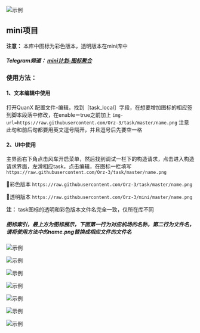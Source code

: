 
![示例](https://raw.githubusercontent.com/Orz-3/mini/none/头部.png)

## mini项目

**注意：** 本库中图标为彩色版本，透明版本在mini库中

##### Telegram频道： [mini计划-图标聚合](https://t.me/Orzmini)

### 使用方法：

####  1、文本编辑中使用
打开QuanX 配置文件-编辑，找到［task_local］字段，在想要增加图标的相应签到脚本段落中修改，在enable＝true之前加上 `img-url=https://raw.githubusercontent.com/Orz-3/task/master/name.png` 注意此句和前后句都要用英文逗号隔开，并且逗号后先要空一格

####  2、UI中使用
主界面右下角点击风车开启菜单，然后找到调试一栏下的构造请求，点击进入构造请求界面，左滑相应task，点击编辑，在图标一栏填写 `https://raw.githubusercontent.com/Orz-3/task/master/name.png`

🔘彩色版本 `https://raw.githubusercontent.com/Orz-3/task/master/name.png`

🔘透明版本 `https://raw.githubusercontent.com/Orz-3/mini/master/name.png`

  **注：** task图标的透明和彩色版本文件名完全一致，仅所在库不同

##### 图标索引，最上方为图标展示，下面第一行为对应机场的名称，第二行为文件名，请将使用方法中的name.png替换成相应文件的文件名

![示例](https://raw.githubusercontent.com/Orz-3/mini/none/c1.png)

![示例](https://raw.githubusercontent.com/Orz-3/mini/none/c2.png)

![示例](https://raw.githubusercontent.com/Orz-3/mini/none/c3.png)

![示例](https://raw.githubusercontent.com/Orz-3/mini/none/c4.png)

![示例](https://raw.githubusercontent.com/Orz-3/mini/none/c5.png)

![示例](https://raw.githubusercontent.com/Orz-3/mini/none/c6.png)

![示例](https://raw.githubusercontent.com/Orz-3/mini/none/c7.png)




